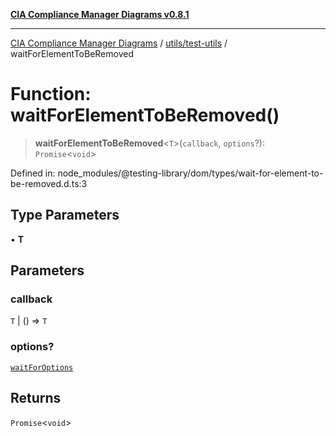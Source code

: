 [**CIA Compliance Manager Diagrams v0.8.1**](../../../README.md)

***

[CIA Compliance Manager Diagrams](../../../modules.md) / [utils/test-utils](../README.md) / waitForElementToBeRemoved

# Function: waitForElementToBeRemoved()

> **waitForElementToBeRemoved**\<`T`\>(`callback`, `options`?): `Promise`\<`void`\>

Defined in: node\_modules/@testing-library/dom/types/wait-for-element-to-be-removed.d.ts:3

## Type Parameters

• **T**

## Parameters

### callback

`T` | () => `T`

### options?

[`waitForOptions`](../interfaces/waitForOptions.md)

## Returns

`Promise`\<`void`\>
